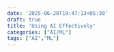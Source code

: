 ```yaml
---
date: '2025-06-20T19:47:13+05:30' 
draft: true
title: 'Using AI Effectively'
categories: ["AI/ML"]
tags: ["AI","ML"]
---
```

